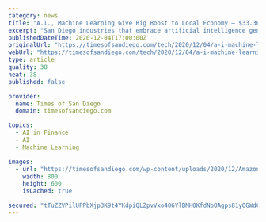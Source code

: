```yaml
---
category: news
title: "A.I., Machine Learning Give Big Boost to Local Economy – $33.3B, 175,000 Jobs"
excerpt: "San Diego industries that embrace artificial intelligence generate an estimated $33.3 billion in annual gross regional product, according to a new study."
publishedDateTime: 2020-12-04T17:00:00Z
originalUrl: "https://timesofsandiego.com/tech/2020/12/04/a-i-machine-learning-technologies-a-33-3b-power-in-regional-economy/"
webUrl: "https://timesofsandiego.com/tech/2020/12/04/a-i-machine-learning-technologies-a-33-3b-power-in-regional-economy/"
type: article
quality: 38
heat: 38
published: false

provider:
  name: Times of San Diego
  domain: timesofsandiego.com

topics:
  - AI in Finance
  - AI
  - Machine Learning

images:
  - url: "https://timesofsandiego.com/wp-content/uploads/2020/12/Amazon_Alexa_-_Echo_Dot.jpg"
    width: 800
    height: 600
    isCached: true

secured: "tTuZZVPilUPPbXjp3K9t4YKdpiQLZpvVxo406YlBMH0KfdNpOAgps81yOGWdCqIVjhhXV+vdmbLzeOuJQZZUDd58LSvkKETLYtPOBBDOG5xxlb/gy3pPSQkWycmlINMr9G9IsTu6UMenG6BZJr7pexOVBnd0PrXtCUYBUr3dzFuGZVRc73xH9pe5/ys/CTKiw2hNiArWFZnv4zKVxqKn08xest603eo2IKqL/HRDIEQnuTjLo7BTu6DZSHX2YMEK7qSad1QF8VmjDN6EdJe8iqiK2h7YKLc4I5fQTS6vSCkf8yGYDewhlhznu/FY4wn8Ecu1KPzBdUoQpJLblvhnNfT/puC8QHNItaomH5K4Qs4=;lBMXVPm56MW7GcrdkYkBjg=="
---
```



